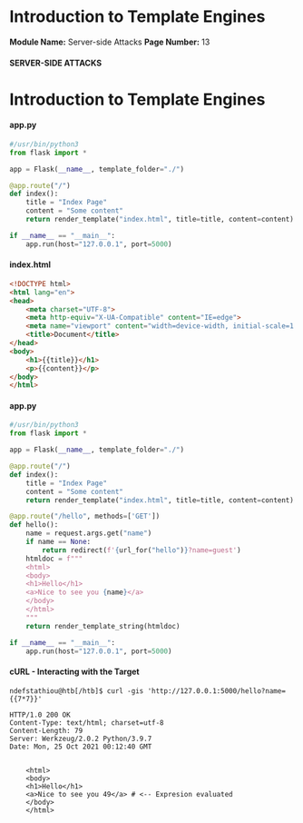 <!--
 // Platform: Academy
// URL: https://academy.hackthebox.com/module/145/section/1305
// Platform Version: V1
// Module ID: 145
// Module Name: Server-side Attacks
// Module Difficulty: Medium
// Section ID: 1305
// Section Title: Introduction to Template Engines
// Page Title: Server-side Attacks
// Page Number: 13
-->

# Introduction to Template Engines

**Module Name:** Server-side Attacks **Page Number:** 13

#### SERVER-SIDE ATTACKS

# Introduction to Template Engines

#### app.py

``` python
#/usr/bin/python3
from flask import *

app = Flask(__name__, template_folder="./")

@app.route("/")
def index():
	title = "Index Page"
	content = "Some content"
	return render_template("index.html", title=title, content=content)

if __name__ == "__main__":
	app.run(host="127.0.0.1", port=5000)
```

#### index.html

``` html
<!DOCTYPE html>
<html lang="en">
<head>
    <meta charset="UTF-8">
    <meta http-equiv="X-UA-Compatible" content="IE=edge">
    <meta name="viewport" content="width=device-width, initial-scale=1.0">
    <title>Document</title>
</head>
<body>
    <h1>{{title}}</h1>
    <p>{{content}}</p>
</body>
</html>
```

#### app.py

``` python
#/usr/bin/python3
from flask import *

app = Flask(__name__, template_folder="./")

@app.route("/")
def index():
	title = "Index Page"
	content = "Some content"
	return render_template("index.html", title=title, content=content)

@app.route("/hello", methods=['GET'])
def hello():
	name = request.args.get("name")
	if name == None:
		return redirect(f'{url_for("hello")}?name=guest')
	htmldoc = f"""
	<html>
	<body>
	<h1>Hello</h1>
	<a>Nice to see you {name}</a>
	</body>
	</html>
	"""
	return render_template_string(htmldoc)

if __name__ == "__main__":
	app.run(host="127.0.0.1", port=5000)
```

#### cURL - Interacting with the Target

``` shell-session
ndefstathiou@htb[/htb]$ curl -gis 'http://127.0.0.1:5000/hello?name={{7*7}}'

HTTP/1.0 200 OK
Content-Type: text/html; charset=utf-8
Content-Length: 79
Server: Werkzeug/2.0.2 Python/3.9.7
Date: Mon, 25 Oct 2021 00:12:40 GMT


	<html>
	<body>
	<h1>Hello</h1>
	<a>Nice to see you 49</a> # <-- Expresion evaluated
	</body>
	</html>
```

####